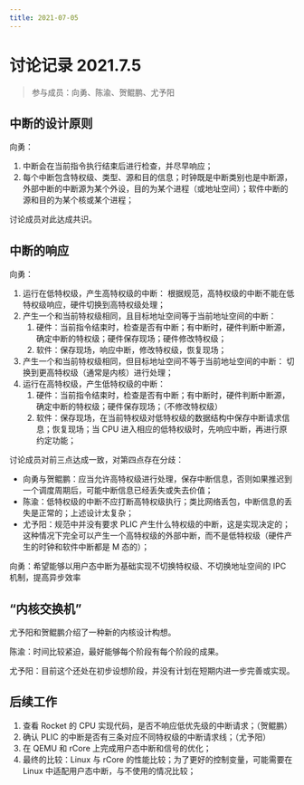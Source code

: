 ```yaml
---
title: 2021-07-05
---
```


# 讨论记录 2021.7.5

> 参与成员：向勇、陈渝、贺鲲鹏、尤予阳

## 中断的设计原则

向勇：

1. 中断会在当前指令执行结束后进行检查，并尽早响应；
2. 每个中断包含特权级、类型、源和目的信息；时钟既是中断类别也是中断源，外部中断的中断源为某个外设，目的为某个进程（或地址空间）；软件中断的源和目的为某个核或某个进程；

讨论成员对此达成共识。

## 中断的响应

向勇：

1. 运行在低特权级，产生高特权级的中断：
   根据规范，高特权级的中断不能在低特权级响应，硬件切换到高特权级处理；
2. 产生一个和当前特权级相同，且目标地址空间等于当前地址空间的中断：
   1. 硬件：当前指令结束时，检查是否有中断；有中断时，硬件判断中断源，确定中断的特权级；硬件保存现场；硬件修改特权级；
   2. 软件：保存现场，响应中断，修改特权级，恢复现场；
3. 产生一个和当前特权级相同，但目标地址空间不等于当前地址空间的中断：
   切换到更高特权级（通常是内核）进行处理；
4. 运行在高特权级，产生低特权级的中断：
   1. 硬件：当前指令结束时，检查是否有中断；有中断时，硬件判断中断源，确定中断的特权级；硬件保存现场；（不修改特权级）
   2. 软件：保存现场，在当前特权级对低特权级的数据结构中保存中断请求信息；恢复现场；当 CPU 进入相应的低特权级时，先响应中断，再进行原约定功能；

讨论成员对前三点达成一致，对第四点存在分歧：

- 向勇与贺鲲鹏：应当允许高特权级进行处理，保存中断信息，否则如果推迟到一个调度周期后，可能中断信息已经丢失或失去价值；
- 陈渝：低特权级的中断不应打断高特权级执行；类比网络丢包，中断信息的丢失是正常的；上述设计太复杂；
- 尤予阳：规范中并没有要求 PLIC 产生什么特权级的中断，这是实现决定的；这种情况下完全可以产生一个高特权级的外部中断，而不是低特权级（硬件产生的时钟和软件中断都是 M 态的）；

向勇：希望能够以用户态中断为基础实现不切换特权级、不切换地址空间的 IPC 机制，提高异步效率

## “内核交换机”

尤予阳和贺鲲鹏介绍了一种新的内核设计构想。

陈渝：时间比较紧迫，最好能够每个阶段有每个阶段的成果。

尤予阳：目前这个还处在初步设想阶段，并没有计划在短期内进一步完善或实现。

## 后续工作

1. 查看 Rocket 的 CPU 实现代码，是否不响应低优先级的中断请求；（贺鲲鹏）
2. 确认 PLIC 的中断是否有三条对应不同特权级的中断请求线；（尤予阳）
3. 在 QEMU 和 rCore 上完成用户态中断和信号的优化；
4. 最终的比较：Linux 与 rCore 的性能比较；为了更好的控制变量，可能需要在 Linux 中适配用户态中断，与不使用的情况比较；
